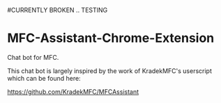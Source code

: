 #CURRENTLY BROKEN .. TESTING

# MFC-Assistant-Chrome-Extension
Chat bot for MFC.

This chat bot is largely inspired by the work of KradekMFC's userscript which can be found here:

https://github.com/KradekMFC/MFCAssistant
